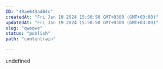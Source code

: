 ```yaml
---
ID: "49ae649ad64c"
createdAt: "Fri Jan 19 2024 15:50:50 GMT+0300 (GMT+03:00)"
updatedAt: "Fri Jan 19 2024 15:50:50 GMT+0300 (GMT+03:00)"
slug: "qweqwe"
status: "publish"
path: "contentrain"

---
```

undefined